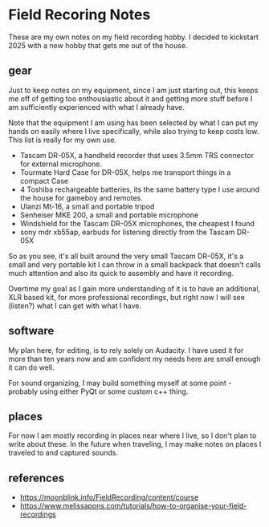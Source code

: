 # Field Recoring Notes

These are my own notes on my field recording hobby. I decided to kickstart 2025 with a new hobby that gets me out of the house.

## gear

Just to keep notes on my equipment, since I am just starting out, this keeps me off of getting too enthousiastic about it and getting more stuff before I am sufficiently experienced with what I already have.

Note that the equipment I am using has been selected by what I can put my hands on easily where I live specifically, while also trying to keep costs low. This list is really for my own use.

- Tascam DR-05X, a handheld recorder that uses 3.5mm TRS connector for external microphone.
- Tourmate Hard Case for DR-05X, helps me transport things in a compact Case
- 4 Toshiba rechargeable batteries, its the same battery type I use around the house for gameboy and remotes.
- Ulanzi Mt-16, a small and portable tripod
- Senheiser MKE 200, a small and portable microphone
- Windshield for the Tascam DR-05X microphones, the cheapest I found
- sony mdr xb55ap, earbuds for listening directly from the Tascam DR-05X

So as you see, it's all built around the very small Tascam DR-05X, it's a small and very portable kit I can throw in a small backpack that doesn't calls much attention and also its quick to assembly and have it recording.

Overtime my goal as I gain more understanding of it is to have an additional, XLR based kit, for more professional recordings, but right now I will see (listen?) what I can get with what I have.

## software

My plan here, for editing, is to rely solely on Audacity. I have used it for more than ten years now and am confident my needs here are small enough it can do well.

For sound organizing, I may build something myself at some point - probably using either PyQt or some custom c++ thing.

## places

For now I am mostly recording in places near where I live, so I don't plan to write about these. In the future when traveling, I may make notes on places I traveled to and captured sounds.

## references

- https://moonblink.info/FieldRecording/content/course
- https://www.melissapons.com/tutorials/how-to-organise-your-field-recordings
